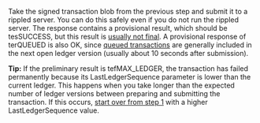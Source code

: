 Take the signed transaction blob from the previous step and submit it to a <span class="code-snippet">rippled</span> server. You can do this safely even if you do not run the <span class="code-snippet">rippled</span> server. The response contains a provisional result, which should be <span class="code-snippet">tesSUCCESS</span>, but this result is [usually not final](finality-of-results.html). A provisional response of <span class="code-snippet">terQUEUED</span> is also OK, since [queued transactions](transaction-cost.html#queued-transactions) are generally included in the next open ledger version (usually about 10 seconds after submission).

**Tip:** If the preliminary result is <span class="code-snippet">tefMAX_LEDGER</span>, the transaction has failed permanently because its <span class="code-snippet">LastLedgerSequence</span> parameter is lower than the current ledger. This happens when you take longer than the expected number of ledger versions between preparing and submitting the transaction. If this occurs, [start over from step 1]({{step_1_link}}) with a higher <span class="code-snippet">LastLedgerSequence</span> value.

